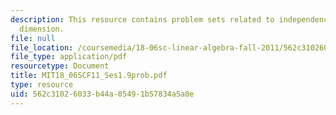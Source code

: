 ```yaml
---
description: This resource contains problem sets related to independence, basis, and
  dimension.
file: null
file_location: /coursemedia/18-06sc-linear-algebra-fall-2011/562c31026033b44a05491b57834a5a0e_MIT18_06SCF11_Ses1.9prob.pdf
file_type: application/pdf
resourcetype: Document
title: MIT18_06SCF11_Ses1.9prob.pdf
type: resource
uid: 562c3102-6033-b44a-0549-1b57834a5a0e
---
```

